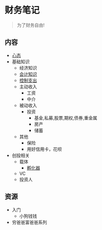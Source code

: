 # 财务笔记
> 为了财务自由!

## 内容
* [心态](attitude)
* 基础知识
  * 经济知识
  * [会计知识](accounting)
  * [控制支出](out)
  * 主动收入
    * 工资
    * 中介
  * 被动收入
    * 投资
      * 基金,私募,股票,期权,债券,重金属
      * 房产
      * 储蓄
  * 其他
    * 保险
    * 用好信用卡，花呗
* 创投相关
  * 载体
    * [孵化器](startup-related/incubator.md)
  * VC
  * 投资人

## 资源
* 入门
  * 小狗钱钱
* 穷爸爸富爸爸系列